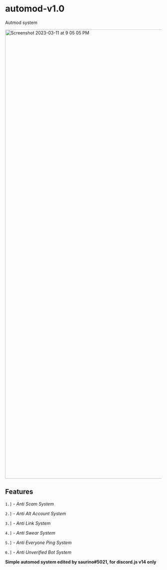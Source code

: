 # automod-v1.0 #
Autmod system

<img width="1440" alt="Screenshot 2023-03-11 at 9 05 05 PM" src="https://user-images.githubusercontent.com/100185728/224493397-2d60205d-964a-4064-8b01-380439a8962d.png">

## Features ##

`1.]` - *Anti Scam System*

`2.]` - *Anti Alt Account System*

`3.]` - *Anti Link System*

`4.]` - *Anti Swear System*

`5.]` - *Anti Everyone Ping System*

`6.]` - *Anti Unverified Bot System*

**Simple automod system edited by saurino#5021, for discord.js v14 only**
